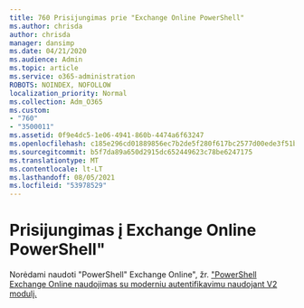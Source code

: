 ```yaml
---
title: 760 Prisijungimas prie "Exchange Online PowerShell"
ms.author: chrisda
author: chrisda
manager: dansimp
ms.date: 04/21/2020
ms.audience: Admin
ms.topic: article
ms.service: o365-administration
ROBOTS: NOINDEX, NOFOLLOW
localization_priority: Normal
ms.collection: Adm_O365
ms.custom:
- "760"
- "3500011"
ms.assetid: 0f9e4dc5-1e06-4941-860b-4474a6f63247
ms.openlocfilehash: c185e296cd01889856ec7b2de5f280f617bc2577d00ede3f51bcf7a186491615
ms.sourcegitcommit: b5f7da89a650d2915dc652449623c78be6247175
ms.translationtype: MT
ms.contentlocale: lt-LT
ms.lasthandoff: 08/05/2021
ms.locfileid: "53978529"
---
```

# <a name="connect-to-exchange-online-powershell"></a>Prisijungimas į Exchange Online PowerShell"

Norėdami naudoti "PowerShell" Exchange Online", žr. ["PowerShell Exchange Online naudojimas su moderniu autentifikavimu naudojant V2 modulį.](https://aka.ms/exops-docs)
